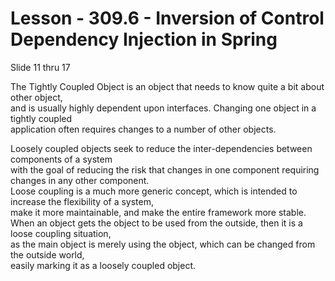 
# Lesson - 309.6 - Inversion of Control Dependency Injection in Spring

Slide 11 thru 17

The Tightly Coupled Object is an object that needs to know quite a bit about other object,  <br> 
and is usually highly dependent upon interfaces. Changing one object in a tightly coupled  <br>
application often requires changes to a number of other objects.   <br>

Loosely coupled objects seek to reduce the inter-dependencies between components of a system <br> 
with the goal of reducing the risk that changes in one component requiring changes in any other component.<br>
Loose coupling is a much more generic concept, which is intended to increase the flexibility of a system, <br>
make it more maintainable, and make the entire framework more stable.  <br>
When an object gets the object to be used from the outside, then it is a loose coupling situation, <br>
as the main object is merely using the object, which can be changed from the outside world, <br>
easily marking it as a loosely coupled object.
